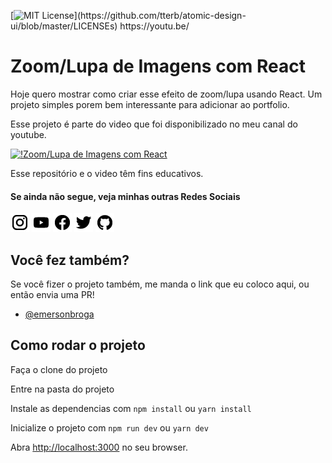 [![MIT License](https://img.shields.io/apm/l/atomic-design-ui.svg?)](https://github.com/tterb/atomic-design-ui/blob/master/LICENSEs)
https://youtu.be/

# Zoom/Lupa de Imagens com React

Hoje quero mostrar como criar esse efeito de zoom/lupa usando React.
Um projeto simples porem bem interessante para adicionar ao portfolio.

Esse projeto é parte do video que foi disponibilizado no meu canal do youtube.

[![!Zoom/Lupa de Imagens com React](http://i3.ytimg.com/vi/0lKY0J26L64/maxresdefault.jpg)](https://www.youtube.com/watch?v=0lKY0J26L64)

Esse repositório e o video têm fins educativos.

#### Se ainda não segue, veja minhas outras Redes Sociais

[![instagram.com/emersonbrogadev](https://github.com/emersonbroga/social-media-snippets/blob/master/static/instagram.png?raw=true)](https://emersonbroga.com/instagram)
[![youtube.com/c/emersonbrogadev](https://github.com/emersonbroga/social-media-snippets/blob/master/static/youtube.png?raw=true)](https://emersonbroga.com/youtube)
[![facebook.com/emersonbrogadev](https://github.com/emersonbroga/social-media-snippets/blob/master/static/facebook.png?raw=true)](https://emersonbroga.com/facebook)
[![twitter.com/emersonbrogadev](https://github.com/emersonbroga/social-media-snippets/blob/master/static/twitter.png?raw=true)](https://emersonbroga.com/twitter)
[![github.com/emersonbroga](https://github.com/emersonbroga/social-media-snippets/blob/master/static/github.png?raw=true)](https://emersonbroga.com/github)

## Você fez também?

Se você fizer o projeto também, me manda o link que eu coloco aqui, ou então envia uma PR!

- [@emersonbroga](https://github.com/emersonbroga/react-image-zoom)

## Como rodar o projeto

Faça o clone do projeto

Entre na pasta do projeto

Instale as dependencias com `npm install` ou `yarn install`

Inicialize o projeto com `npm run dev` ou `yarn dev`

Abra [http://localhost:3000](http://localhost:3000) no seu browser.
